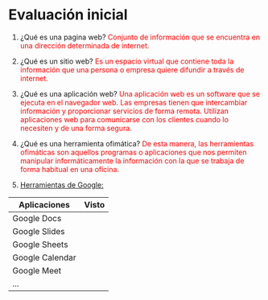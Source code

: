 # Evaluación inicial

1. ¿Qué es una pagina web?
<span style="color:red">Conjunto de información que se encuentra en una dirección determinada de internet.</span>

2. ¿Qué es un sitio web?
<span style="color:red">Es un espacio virtual que contiene toda la información que una persona o empresa quiere difundir a través de internet.</span>

3. ¿Qué es una aplicación web?
<span style="color:red">Una aplicación web es un software que se ejecuta en el navegador web. Las empresas tienen que intercambiar información y proporcionar servicios de forma remota. Utilizan aplicaciones web para comunicarse con los clientes cuando lo necesiten y de una forma segura.</span>

4. ¿Qué es una herramienta ofimática?
<span style="color:red">De esta manera, las herramientas ofimáticas son aquellos programas o aplicaciones que nos permiten manipular informáticamente la información con la que se trabaja de forma habitual en una oficina.</span>

5. [Herramientas de Google:](https://www.google.com/intl/es-419/chrome/browser-tools/ "Enlace a la web del cole")

|Aplicaciones|Visto|
|----------|----------|
|Google Docs|    |
|Google Slides|    |
|Google Sheets|    |
|Google Calendar|    |
|Google Meet|    |
|...|    |

